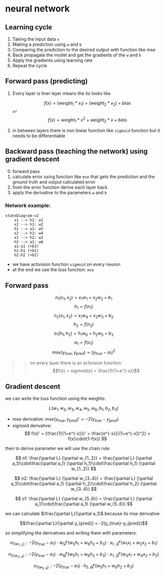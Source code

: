 # neural network

## Learning cycle

1. Taking the input data `x`
2. Making a prediction using `w` and `b`
3. Comparing the prediction to the desired output with function like mse
4. Back propagate the model and get the gradients of the `w` and `b`
5. Apply the gradients using learning rate
6. Repeat the cycle

## Forward pass (predicting)

1. Every layer is liner layer means the its looks like

   $$f(x) = (weight_1 * x_1) + (weight_2 * x_2) + bias$$
   `or`
   $$f(x) = weight_1*x^2 + weight_2*x + bias$$

2. in between layers there is non linear function like `sigmoid` function but it needs to be differentiable

## Backward pass (teaching the network) using gradient descent

0. forward pass
1. calculate error using function like `mse` that gets the prediction and the ground truth and output calculated error
2. from the error function derive each layer back
3. apply the derivative to the parameters `w` and `b`

### Network example:

```mermaid
stateDiagram-v2
    x1 --> h1: w1
    x2 --> h1: w2
    h1 --> a1: w5
    x2 --> h2: w4
    x1 --> h2: w3
    h2 --> a1: w6
    a1:a1 (+b3)
    h1:h1 (+b1)
    h2:h2 (+b2)
```

- we have activision function `sigmoid` on every neuron
- at the end we use the loss function: `mse`

## Forward pass

$$n_1(x_1,x_2) = x_1w_1 + x_2w_2  + b_1$$
$$h_1 = f(n_1)$$
$$n_2(x_1,x_2) = x_1w_4 + x_2w_3 + b_2$$
$$h_2 = f(n_2)$$
$$o_1(h_1,h_2) = h_1w_6 + h_2w_5 + b_3$$
$$a_1 = f(o_1)$$
$$mse(y_{true}, y_{pred}) = (y_{true} - a_1)^2$$

> > on every layer there is an activision function:
> > $$f(x) = sigmoid(x) = \frac{1}{1+e^{-x}}$$

## Gradient descent

we can write the loss function using the weights:

$$L(w_1,w_2,w_3,w_4,w_5,w_6,b_1,b_2,b_3)$$

- mse derivative: $mse(y_{true}, y_{pred})' = -2(y_{true} - y_{pred})$
- sigmoid derivative:
  $$
  f(x)' = (\frac{1}{1+e^{-x}})' = \frac{e^{-x}}{(1+e^{-x})^2} = f(x)\cdot(1-f(x))
  $$

then to derive parameter we will use the chain rule:

$$
n1: \frac{\partial L} {\partial w_{1..2}} = \frac{\partial L} {\partial a_1}\cdot\frac{\partial a_1} {\partial h_1}\cdot\frac{\partial h_1} {\partial w_{1..2}}
$$

$$
n2: \frac{\partial L} {\partial w_{3..4}} = \frac{\partial L} {\partial a_1}\cdot\frac{\partial a_1} {\partial h_2}\cdot\frac{\partial h_2} {\partial w_{3..4}}
$$

$$
o1: \frac{\partial L} {\partial w_{5..6}} = \frac{\partial L} {\partial a_1}\cdot\frac{\partial a_1} {\partial w_{5..6}}
$$

we can calculate $\frac{\partial L}{\partial a_1}$ because its $mse$ derivative

$$\frac{\partial L}{\partial y_{pred}} = -2(y_{true}-y_{pred})$$

so simplifying the derivatives and writing them with parameters:

$$
n_{1 (w_{1..2})}: -2(y_{true} - a_1) \cdot w_5f'(w_5h_1 + w_6h_2 + b_3)\cdot x_{1..2}f'(w_1x_1 + w_2x_2 + b_1)
$$

$$
n_{2 (w_{3..4})}: -2(y_{true} - a_1) \cdot w_6f'(w_5h_1 + w_6h_2 + b_3)\cdot x_{1..2}f'(w_3x_1 + w_4x_2 + b_2)
$$

$$
o_{1 (w_{5..6})}: -2(y_{true} - a_1) \cdot h_{5..6}f'(w_5h_1 + w_6h_2 + b_3)
$$
